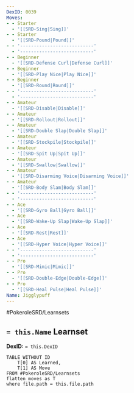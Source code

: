 ```yaml
---
DexID: 0039
Moves:
- - Starter
  - '[[SRD-Sing|Sing]]'
- - Starter
  - '[[SRD-Pound|Pound]]'
- - '---------------------------'
  - '---------------------------'
- - Beginner
  - '[[SRD-Defense Curl|Defense Curl]]'
- - Beginner
  - '[[SRD-Play Nice|Play Nice]]'
- - Beginner
  - '[[SRD-Round|Round]]'
- - '---------------------------'
  - '---------------------------'
- - Amateur
  - '[[SRD-Disable|Disable]]'
- - Amateur
  - '[[SRD-Rollout|Rollout]]'
- - Amateur
  - '[[SRD-Double Slap|Double Slap]]'
- - Amateur
  - '[[SRD-Stockpile|Stockpile]]'
- - Amateur
  - '[[SRD-Spit Up|Spit Up]]'
- - Amateur
  - '[[SRD-Swallow|Swallow]]'
- - Amateur
  - '[[SRD-Disarming Voice|Disarming Voice]]'
- - Amateur
  - '[[SRD-Body Slam|Body Slam]]'
- - '---------------------------'
  - '---------------------------'
- - Ace
  - '[[SRD-Gyro Ball|Gyro Ball]]'
- - Ace
  - '[[SRD-Wake-Up Slap|Wake-Up Slap]]'
- - Ace
  - '[[SRD-Rest|Rest]]'
- - Ace
  - '[[SRD-Hyper Voice|Hyper Voice]]'
- - '---------------------------'
  - '---------------------------'
- - Pro
  - '[[SRD-Mimic|Mimic]]'
- - Pro
  - '[[SRD-Double-Edge|Double-Edge]]'
- - Pro
  - '[[SRD-Heal Pulse|Heal Pulse]]'
Name: Jigglypuff
---
```


#PokeroleSRD/Learnsets

## `= this.Name` Learnset

**DexID:** `= this.DexID`

```dataview
TABLE WITHOUT ID
    T[0] AS Learned,
    T[1] AS Move
FROM #PokeroleSRD/Learnsets
flatten moves as T
where file.path = this.file.path
```

